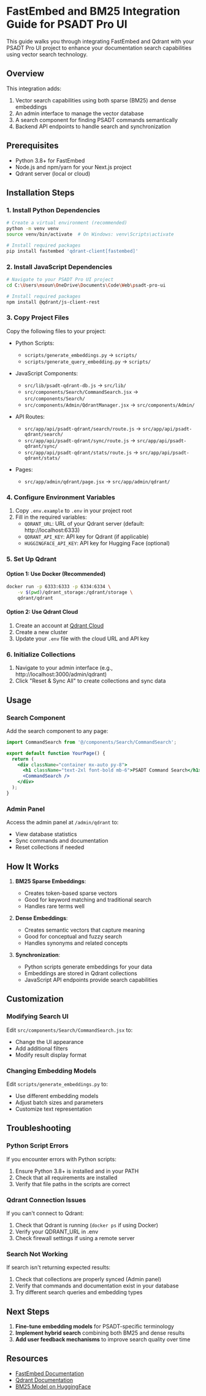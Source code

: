 # FastEmbed and BM25 Integration Guide for PSADT Pro UI

This guide walks you through integrating FastEmbed and Qdrant with your PSADT Pro UI project to enhance your documentation search capabilities using vector search technology.

## Overview

This integration adds:

1. Vector search capabilities using both sparse (BM25) and dense embeddings
2. An admin interface to manage the vector database
3. A search component for finding PSADT commands semantically
4. Backend API endpoints to handle search and synchronization

## Prerequisites

- Python 3.8+ for FastEmbed
- Node.js and npm/yarn for your Next.js project
- Qdrant server (local or cloud)

## Installation Steps

### 1. Install Python Dependencies

```bash
# Create a virtual environment (recommended)
python -m venv venv
source venv/bin/activate  # On Windows: venv\Scripts\activate

# Install required packages
pip install fastembed 'qdrant-client[fastembed]'
```

### 2. Install JavaScript Dependencies

```bash
# Navigate to your PSADT Pro UI project
cd C:\Users\msoun\OneDrive\Documents\Code\Web\psadt-pro-ui

# Install required packages
npm install @qdrant/js-client-rest
```

### 3. Copy Project Files

Copy the following files to your project:

- Python Scripts:
  - `scripts/generate_embeddings.py` → `scripts/`
  - `scripts/generate_query_embedding.py` → `scripts/`

- JavaScript Components:
  - `src/lib/psadt-qdrant-db.js` → `src/lib/`
  - `src/components/Search/CommandSearch.jsx` → `src/components/Search/`
  - `src/components/Admin/QdrantManager.jsx` → `src/components/Admin/`

- API Routes:
  - `src/app/api/psadt-qdrant/search/route.js` → `src/app/api/psadt-qdrant/search/`
  - `src/app/api/psadt-qdrant/sync/route.js` → `src/app/api/psadt-qdrant/sync/`
  - `src/app/api/psadt-qdrant/stats/route.js` → `src/app/api/psadt-qdrant/stats/`

- Pages:
  - `src/app/admin/qdrant/page.jsx` → `src/app/admin/qdrant/`

### 4. Configure Environment Variables

1. Copy `.env.example` to `.env` in your project root
2. Fill in the required variables:
   - `QDRANT_URL`: URL of your Qdrant server (default: http://localhost:6333)
   - `QDRANT_API_KEY`: API key for Qdrant (if applicable)
   - `HUGGINGFACE_API_KEY`: API key for Hugging Face (optional)

### 5. Set Up Qdrant

#### Option 1: Use Docker (Recommended)

```bash
docker run -p 6333:6333 -p 6334:6334 \
    -v $(pwd)/qdrant_storage:/qdrant/storage \
    qdrant/qdrant
```

#### Option 2: Use Qdrant Cloud

1. Create an account at [Qdrant Cloud](https://qdrant.tech/cloud/)
2. Create a new cluster
3. Update your `.env` file with the cloud URL and API key

### 6. Initialize Collections

1. Navigate to your admin interface (e.g., http://localhost:3000/admin/qdrant)
2. Click "Reset & Sync All" to create collections and sync data

## Usage

### Search Component

Add the search component to any page:

```jsx
import CommandSearch from '@/components/Search/CommandSearch';

export default function YourPage() {
  return (
    <div className="container mx-auto py-8">
      <h1 className="text-2xl font-bold mb-6">PSADT Command Search</h1>
      <CommandSearch />
    </div>
  );
}
```

### Admin Panel

Access the admin panel at `/admin/qdrant` to:
- View database statistics
- Sync commands and documentation
- Reset collections if needed

## How It Works

1. **BM25 Sparse Embeddings**:
   - Creates token-based sparse vectors
   - Good for keyword matching and traditional search
   - Handles rare terms well

2. **Dense Embeddings**:
   - Creates semantic vectors that capture meaning
   - Good for conceptual and fuzzy search
   - Handles synonyms and related concepts

3. **Synchronization**:
   - Python scripts generate embeddings for your data
   - Embeddings are stored in Qdrant collections
   - JavaScript API endpoints provide search capabilities

## Customization

### Modifying Search UI

Edit `src/components/Search/CommandSearch.jsx` to:
- Change the UI appearance
- Add additional filters
- Modify result display format

### Changing Embedding Models

Edit `scripts/generate_embeddings.py` to:
- Use different embedding models
- Adjust batch sizes and parameters
- Customize text representation

## Troubleshooting

### Python Script Errors

If you encounter errors with Python scripts:

1. Ensure Python 3.8+ is installed and in your PATH
2. Check that all requirements are installed
3. Verify that file paths in the scripts are correct

### Qdrant Connection Issues

If you can't connect to Qdrant:

1. Check that Qdrant is running (`docker ps` if using Docker)
2. Verify your QDRANT_URL in .env
3. Check firewall settings if using a remote server

### Search Not Working

If search isn't returning expected results:

1. Check that collections are properly synced (Admin panel)
2. Verify that commands and documentation exist in your database
3. Try different search queries and embedding types

## Next Steps

1. **Fine-tune embedding models** for PSADT-specific terminology
2. **Implement hybrid search** combining both BM25 and dense results
3. **Add user feedback mechanisms** to improve search quality over time

## Resources

- [FastEmbed Documentation](https://qdrant.github.io/fastembed/)
- [Qdrant Documentation](https://qdrant.tech/documentation/)
- [BM25 Model on HuggingFace](https://huggingface.co/Qdrant/bm25)
